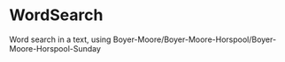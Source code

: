# WordSearch
Word search in a text, using Boyer-Moore/Boyer-Moore-Horspool/Boyer-Moore-Horspool-Sunday
